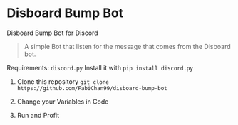
# Disboard Bump Bot

Disboard Bump Bot for Discord

  

> A simple Bot that listen for the message that comes from the Disboard bot.

  

Requirements: ```discord.py``` Install it with `pip install discord.py`

  
  

1. Clone this repository ```git clone https://github.com/FabiChan99/disboard-bump-bot```

2. Change your Variables in Code

3. Run and Profit
